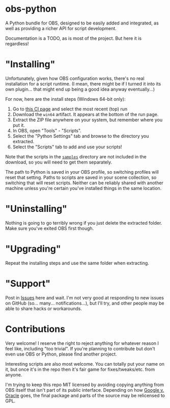 # obs-python

A Python bundle for OBS, designed to be easily added and integrated, as well as providing a richer API for script development.

Documentation is a TODO, as is most of the project. But here it is regardless!

# "Installing"

Unfortunately, given how OBS configuration works, there's no real installation for a script runtime. (I mean, there might be if I turned it into its own plugin... that might end up being a good idea anyway eventually...)

For now, here are the install steps (Windows 64-bit only):

1. Go to [this CI page](https://github.com/zooba/obs-python/actions?query=workflow%3ACI+is%3Asuccess+branch%3Amaster) and select the most recent (top) run
2. Download the `win64` artifact. It appears at the bottom of the run page.
3. Extract the ZIP file anywhere on your system, but remember where you put it.
4. In OBS, open "Tools" - "Scripts".
5. Select the "Python Settings" tab and browse to the directory you extracted.
6. Select the "Scripts" tab to add and use your scripts!

Note that the scripts in the [`samples`](https://github.com/zooba/obs-python/tree/master/samples) directory are not included in the download, so you will need to get them separately.

The path to Python is saved in your OBS profile, so switching profiles will reset that setting. Paths to scripts are saved in your scene collection, so switching that will reset scripts. Neither can be reliably shared with another machine unless you're certain you've installed things in the same location.

# "Uninstalling"

Nothing is going to go terribly wrong if you just delete the extracted folder. Make sure you've exited OBS first though.

# "Upgrading"

Repeat the installing steps and use the same folder when extracting.

# "Support"

Post in [Issues](https://github.com/zooba/obs-python/issues) here and wait. I'm not very good at responding to new issues on GitHub (so... many... notifications...), but I'll try, and other people may be able to share hacks or workarounds.

# Contributions

Very welcome! I reserve the right to reject anything for whatever reason I feel like, including "too trivial". If you're planning to contribute but don't even use OBS or Python, please find another project.

Interesting scripts are also most welcome. You can totally put your name on it, but once it's in the repo then it's fair game for fixes/tweaks/etc. from anyone.

I'm trying to keep this repo MIT licensed by avoiding copying anything from OBS itself that isn't part of its public interface. Depending on how [Google v. Oracle](https://en.wikipedia.org/wiki/Google_LLC_v._Oracle_America,_Inc.) goes, the final package and parts of the source may be relicensed to GPL.
